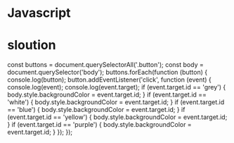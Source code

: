 # Javascript


# sloution

const buttons = document.querySelectorAll('.button');
const body = document.querySelector('body');
buttons.forEach(function (button) {
console.log(button);
button.addEventListener('click', function (event) {
console.log(event);
console.log(event.target);
if (event.target.id == 'grey') {
body.style.backgroundColor = event.target.id;
}
if (event.target.id == 'white') {
body.style.backgroundColor = event.target.id;
}
if (event.target.id == 'blue') {
body.style.backgroundColor = event.target.id;
}
if (event.target.id == 'yellow') {
body.style.backgroundColor = event.target.id;
}
if (event.target.id == 'purple') {
body.style.backgroundColor = event.target.id;
}
});
});
